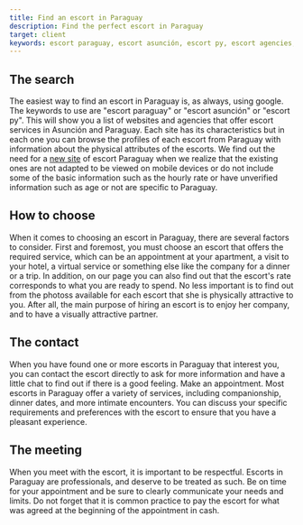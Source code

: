 ```yaml
---
title: Find an escort in Paraguay
description: Find the perfect escort in Paraguay
target: client
keywords: escort paraguay, escort asunción, escort py, escort agencies, escort services, verified information, verified photo, verified age, escort appointment, escort apartment, escort hotel, escort virtual service, escort dinner, escort trip, escort hourly rate, escort contact, companionship, dinner dates, intimate encounters, escort cash
---
```

## The search
The easiest way to find an escort in Paraguay is, as always, using google.
The keywords to use are "escort paraguay" or "escort asunción" or "escort py".
This will show you a list of websites and agencies that offer escort services in Asunción and Paraguay.
Each site has its characteristics but in each one you can browse the profiles of each escort from Paraguay with information about the physical attributes of the escorts.
We find out the need for a [new site](/en) of escort Paraguay when we realize that the existing ones are not adapted to be viewed on mobile devices or do not include some of the basic information such as the hourly rate or have unverified information such as age or not are specific to Paraguay.

## How to choose
When it comes to choosing an escort in Paraguay, there are several factors to consider. First and foremost, you must choose an escort that offers the required service, which can be an appointment at your apartment, a visit to your hotel, a virtual service or something else like the company for a dinner or a trip.
In addition, on our page you can also find out that the escort's rate corresponds to what you are ready to spend.
No less important is to find out from the photoss available for each escort that she is physically attractive to you. After all, the main purpose of hiring an escort is to enjoy her company, and to have a visually attractive partner.

## The contact
When you have found one or more escorts in Paraguay that interest you, you can contact the escort directly to ask for more information and have a little chat to find out if there is a good feeling. Make an appointment. Most escorts in Paraguay offer a variety of services, including companionship, dinner dates, and more intimate encounters. You can discuss your specific requirements and preferences with the escort to ensure that you have a pleasant experience.

## The meeting
When you meet with the escort, it is important to be respectful. Escorts in Paraguay are professionals, and deserve to be treated as such. Be on time for your appointment and be sure to clearly communicate your needs and limits. Do not forget that it is common practice to pay the escort for what was agreed at the beginning of the appointment in cash.
